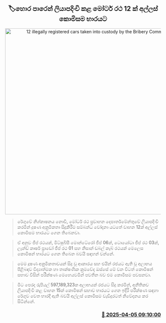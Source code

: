 <p align='center'><b><h2 align='center' title='12 illegally registered cars taken into custody by the Bribery Commission'>🏷හොර පාරෙන් ලියාපදිංචි කළ මෝටර් රථ 12 ක්  අල්ලස් කොමිසම භාරයට</h2></b></p>
<p align='center'><img src='https://helakuru.sgp1.cdn.digitaloceanspaces.com/esana/images/lib/vip-vehicles-archived.jpg' width='600' alt='12 illegally registered cars taken into custody by the Bribery Commission'></p>

> රේගුවේ නිශ්කාෂනය නොවී, මෝටර් රථ ප්‍රවාහන දෙපාර්තමේන්තුවේ ලියාපදිංචි කරමින් දූෂණ අක්‍රමිකතා සිදුකිරීම සම්බන්ධ චෝදනා යටතේ වාහන 12ක් අල්ලස් කොමිසම භාරයට ගෙන තිබෙනවා.‍

> ඒ අනුව ජීප් රථයක්, මිට්ෂුබිසී මොන්ටේරෝ ජීප් 06ක්, ටොයෝටා ජීප් රථ 03ක්, ලෑන්ඩ් කෘෂර් ප්‍රාඩෝ ජීප් රථ 01 සහ නිසාන් ඩබල් කැබ් රථයක් මෙලෙස කොමිෂන් භාරයට ගෙන තිබෙන බවයි සඳහන් වන්නේ.

> මෙම දූෂණ අක්‍රමිකතාවයන් සිදු වූ ආකාරය සහ එයින් රජයට ඇති වූ අලාභය පිළිබඳව විද්‍යාත්මක හා තාක්ෂණික ක්‍රමවේද ඔස්සේ මේ වන විටත් කොමිෂන් සභාව විසින් පරීක්ෂණ මෙහෙයවමින් පවතින බව එම කොමිසම පවසනවා‍.

> මීට පෙරද රුපියල් 597,189,323ක අලාභයක් රජයට සිදු කරමින්, අනීතිකව ලියාපදිංචි කළ වාහන 15ක් කොමිෂන් සභාව භාරයට ගෙන ඉදිරි පරීක්ෂණ සඳහා රේගුව වෙත භාරදී ඇති බවයි අල්ලස් කොමිසම වැඩිදුරටත් නිවේදනය කර සිටින්නේ.



<h3 align='right'><a href='https://www.helakuru.lk/esana/p/108970/'>📅 2025-04-05 09:10:00</a></h3>

